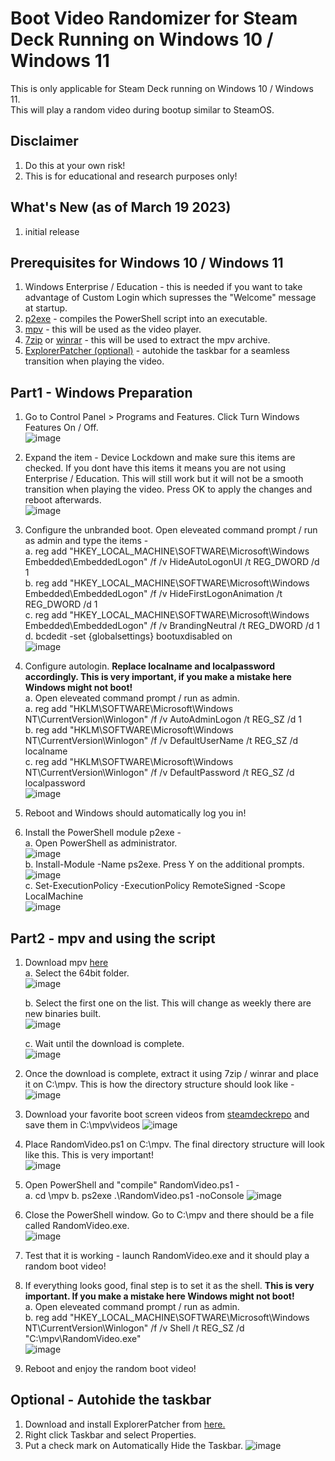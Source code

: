 # Boot Video Randomizer for Steam Deck Running on Windows 10 / Windows 11

This is only applicable for Steam Deck running on Windows 10 / Windows 11. \
This will play a random video during bootup similar to SteamOS.

## Disclaimer
1. Do this at your own risk!
2. This is for educational and research purposes only!

## What's New (as of March 19 2023)
1. initial release

## Prerequisites for Windows 10 / Windows 11
1. Windows Enterprise / Education - this is needed if you want to take advantage of Custom Login which supresses the "Welcome" message at startup.
2. [p2exe](https://www.powershellgallery.com/packages/ps2exe/1.0.12) - compiles the PowerShell script into an executable.
3. [mpv](https://mpv.io/) - this will be used as the video player.
4. [7zip](https://www.7-zip.org/) or [winrar](https://www.win-rar.com/) - this will be used to extract the mpv archive.
5. [ExplorerPatcher (optional)](https://github.com/valinet/ExplorerPatcher) - autohide the taskbar for a seamless transition when playing the video.

## Part1 - Windows Preparation
1. Go to Control Panel > Programs and Features. Click Turn Windows Features On / Off.\
![image](https://user-images.githubusercontent.com/98122529/226112139-bd660191-1c53-44c4-b6fb-cbae8301c75c.png)

2. Expand the item - Device Lockdown and make sure this items are checked. If you dont have this items it means you are not using Enterprise / Education. This will still work but it will not be a smooth transition when playing the video. Press OK to apply the changes and reboot afterwards.\
![image](https://user-images.githubusercontent.com/98122529/226112214-7809f4d7-fadb-40cc-a355-b5e285165097.png)

4. Configure the unbranded boot. Open eleveated command prompt / run as admin and type the items -\
   a. reg add "HKEY_LOCAL_MACHINE\SOFTWARE\Microsoft\Windows Embedded\EmbeddedLogon" /f /v HideAutoLogonUI /t REG_DWORD /d 1 \
   b. reg add "HKEY_LOCAL_MACHINE\SOFTWARE\Microsoft\Windows Embedded\EmbeddedLogon" /f /v HideFirstLogonAnimation /t REG_DWORD /d 1 \
   c. reg add "HKEY_LOCAL_MACHINE\SOFTWARE\Microsoft\Windows Embedded\EmbeddedLogon" /f /v BrandingNeutral /t REG_DWORD /d 1 \
   d. bcdedit -set {globalsettings} bootuxdisabled on \
![image](https://user-images.githubusercontent.com/98122529/226112763-8a079244-a110-4502-862f-fdc5c787b80b.png)

   
5. Configure autologin. **Replace localname and localpassword accordingly. This is very important, if you make a mistake here Windows might not boot!** \
   a. Open eleveated command prompt / run as admin.\
   a. reg add "HKLM\SOFTWARE\Microsoft\Windows NT\CurrentVersion\Winlogon" /f /v AutoAdminLogon /t REG_SZ /d 1 \
   b. reg add "HKLM\SOFTWARE\Microsoft\Windows NT\CurrentVersion\Winlogon" /f /v DefaultUserName /t REG_SZ /d localname \
   c. reg add "HKLM\SOFTWARE\Microsoft\Windows NT\CurrentVersion\Winlogon" /f /v DefaultPassword /t REG_SZ /d localpassword \
![image](https://user-images.githubusercontent.com/98122529/226112692-6be851dc-78dd-4400-89b2-18d5267073f4.png)

7. Reboot and Windows should automatically log you in!
8. Install the PowerShell module p2exe -\
   a. Open PowerShell as administrator.\
![image](https://user-images.githubusercontent.com/98122529/226184315-5ddefda1-b93b-4deb-ac0a-3d49f0c8833d.png)\
   b. Install-Module -Name ps2exe. Press Y on the additional prompts.\
![image](https://user-images.githubusercontent.com/98122529/226187699-71bbba2b-740e-4967-92cc-56351de5c648.png)\
   c. Set-ExecutionPolicy -ExecutionPolicy RemoteSigned -Scope LocalMachine \
![image](https://user-images.githubusercontent.com/98122529/226187992-6bcc4459-b445-461a-9ad3-e882336de71b.png)
   

## Part2 - mpv and using the script
1. Download mpv [here](https://sourceforge.net/projects/mpv-player-windows/files/)\
   a. Select the 64bit folder.\
   ![image](https://user-images.githubusercontent.com/98122529/226110260-fc01dda4-332e-4f82-bcdd-652cedc3f161.png)

   b. Select the first one on the list. This will change as weekly there are new binaries built.\
   ![image](https://user-images.githubusercontent.com/98122529/226110307-7ee336f8-9bcf-4854-9520-3449e2cd5d6a.png)

   c. Wait until the download is complete.\
   ![image](https://user-images.githubusercontent.com/98122529/226110358-c7638e17-08e3-4c2e-9dfd-7ff18d7b9be2.png)

2. Once the download is complete, extract it using 7zip / winrar and place it on C:\mpv. This is how the directory structure should look like -\
![image](https://user-images.githubusercontent.com/98122529/226110572-c5f223d1-d028-4949-98ac-8ba8cfbccce4.png)

3. Download your favorite boot screen videos from [steamdeckrepo](https://steamdeckrepo.com/) and save them in C:\mpv\videos
![image](https://user-images.githubusercontent.com/98122529/226110757-b83c7778-c12c-487b-880c-0b8cbe244519.png)

4. Place RandomVideo.ps1 on C:\mpv. The final directory structure will look like this. This is very important!\
![image](https://user-images.githubusercontent.com/98122529/226188657-63c5202c-399d-4db8-843d-a94b74562cd3.png)

5. Open PowerShell and "compile" RandomVideo.ps1 -\
   a. cd \mpv
   b. ps2exe .\RandomVideo.ps1 -noConsole
![image](https://user-images.githubusercontent.com/98122529/226188765-9f9fc12c-59ee-4bbe-9759-aa47a181a661.png)

6. Close the PowerShell window. Go to C:\mpv and there should be a file called RandomVideo.exe.\
![image](https://user-images.githubusercontent.com/98122529/226188912-a9cd6066-0b7d-4cfb-8a8a-b1c075d0f3eb.png)

7. Test that it is working - launch RandomVideo.exe and it should play a random boot video!

8. If everything looks good, final step is to set it as the shell. **This is very important. If you make a mistake here Windows might not boot!** \
   a. Open eleveated command prompt / run as admin.\
   b. reg add "HKEY_LOCAL_MACHINE\SOFTWARE\Microsoft\Windows NT\CurrentVersion\Winlogon" /f /v Shell /t REG_SZ /d "C:\mpv\RandomVideo.exe" \
![image](https://user-images.githubusercontent.com/98122529/226189460-b5a09829-f009-44d8-b61f-a8cd00adc6dd.png)

9. Reboot and enjoy the random boot video!


## Optional - Autohide the taskbar
1. Download and install ExplorerPatcher from [here.](https://github.com/valinet/ExplorerPatcher/releases)
2. Right click Taskbar and select Properties.
3. Put a check mark on Automatically Hide the Taskbar.
![image](https://user-images.githubusercontent.com/98122529/200134999-fe166b1d-b3d7-4256-a36a-45dea032596a.png)
